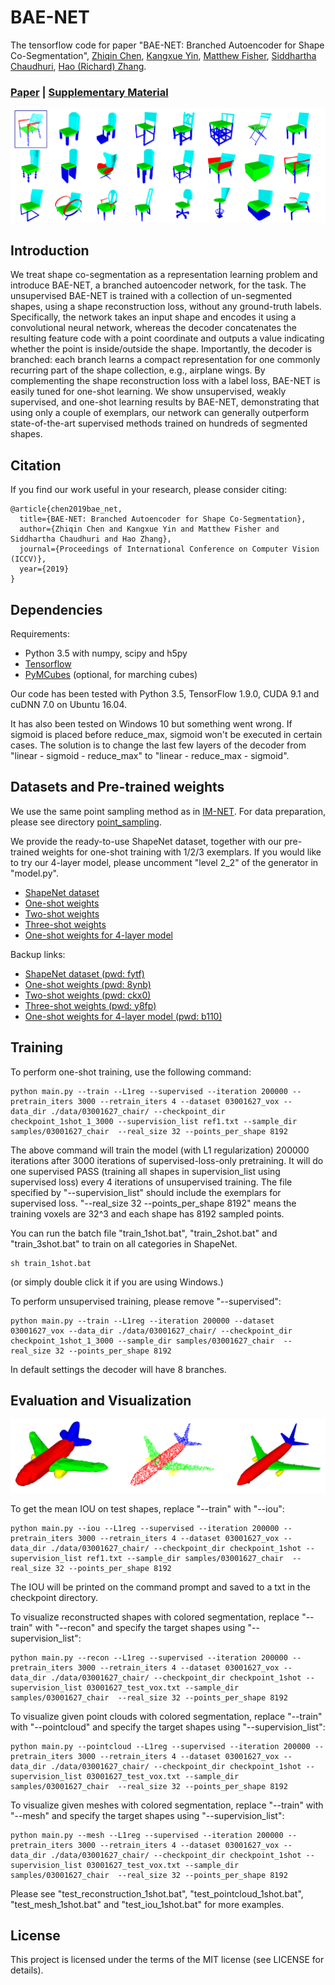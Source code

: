 # BAE-NET
The tensorflow code for paper "BAE-NET: Branched Autoencoder for Shape Co-Segmentation", [Zhiqin Chen](https://www.sfu.ca/~zhiqinc/),  [Kangxue Yin](https://kangxue.org/),  [Matthew Fisher](https://techmatt.github.io/),  [Siddhartha Chaudhuri](https://www.cse.iitb.ac.in/~sidch/),  [Hao (Richard) Zhang](https://www.cs.sfu.ca/~haoz/).

### [Paper](https://arxiv.org/abs/1903.11228)  |   [Supplementary Material](https://www.sfu.ca/~zhiqinc/imseg/sup.pdf)


<img src='img/oneshot.png' />


## Introduction
We treat shape co-segmentation as a representation learning problem and introduce BAE-NET, a branched autoencoder network, for the task. The unsupervised BAE-NET is trained with a collection of un-segmented shapes, using a shape reconstruction loss, without any ground-truth labels. Specifically, the network takes an input shape and encodes it using a convolutional neural network, whereas the decoder concatenates the resulting feature code with a point coordinate and outputs a value indicating whether the point is inside/outside the shape. Importantly, the decoder is branched: each branch learns a compact representation for one commonly recurring part of the shape collection, e.g., airplane wings. By complementing the shape reconstruction loss with a label loss, BAE-NET is easily tuned for one-shot learning. We show unsupervised, weakly supervised, and one-shot learning results by BAE-NET, demonstrating that using only a couple of exemplars, our network can generally outperform state-of-the-art supervised methods trained on hundreds of segmented shapes.

## Citation
If you find our work useful in your research, please consider citing:

	@article{chen2019bae_net,
	  title={BAE-NET: Branched Autoencoder for Shape Co-Segmentation},
	  author={Zhiqin Chen and Kangxue Yin and Matthew Fisher and Siddhartha Chaudhuri and Hao Zhang},
	  journal={Proceedings of International Conference on Computer Vision (ICCV)},
	  year={2019}
	}

## Dependencies
Requirements:
- Python 3.5 with numpy, scipy and h5py
- [Tensorflow](https://www.tensorflow.org/get_started/os_setup)
- [PyMCubes](https://github.com/pmneila/PyMCubes) (optional, for marching cubes)

Our code has been tested with Python 3.5, TensorFlow 1.9.0, CUDA 9.1 and cuDNN 7.0 on Ubuntu 16.04.

It has also been tested on Windows 10 but something went wrong. If sigmoid is placed before reduce_max, sigmoid won't be executed in certain cases. The solution is to change the last few layers of the decoder from "linear - sigmoid - reduce_max" to "linear - reduce_max - sigmoid".


## Datasets and Pre-trained weights
We use the same point sampling method as in [IM-NET](https://github.com/czq142857/implicit-decoder).
For data preparation, please see directory [point_sampling](https://github.com/czq142857/BAE-NET/tree/master/point_sampling).

We provide the ready-to-use ShapeNet dataset, together with our pre-trained weights for one-shot training with 1/2/3 exemplars.
If you would like to try our 4-layer model, please uncomment "level 2_2" of the generator in "model.py".

- [ShapeNet dataset](https://drive.google.com/open?id=1NvbGIC-XqZGs9pz6wgFwwEPALR-iR8E0)
- [One-shot weights](https://drive.google.com/open?id=16VVhkmkdu6BpEcl4sE4E7_r4TOS45kMQ)
- [Two-shot weights](https://drive.google.com/open?id=1So2hvXEcR-4GYKoB_0G4VXIUzNpH0uf2)
- [Three-shot weights](https://drive.google.com/open?id=1gQQYa-JA9I4D8QZvrGgOo8biIPhkCGrJ)
- [One-shot weights for 4-layer model](https://drive.google.com/open?id=132wZcR-VDNxwWOVOoLy9gORD1iFGqGJM)

Backup links:
- [ShapeNet dataset (pwd: fytf)](https://pan.baidu.com/s/12mkWcn1PtfYXgUgI9Slqfg)
- [One-shot weights (pwd: 8ynb)](https://pan.baidu.com/s/1LjdP0X_Q6_Wu4hXZ6eJO6A)
- [Two-shot weights (pwd: ckx0)](https://pan.baidu.com/s/1mwazk9CeUTwFguELARL-Mg)
- [Three-shot weights (pwd: y8fp)](https://pan.baidu.com/s/19rwcauDQd8pl0PUp2eVqow)
- [One-shot weights for 4-layer model (pwd: b110)](https://pan.baidu.com/s/1ZzojiMWaTLJg8iOv-tOsQQ)


## Training

To perform one-shot training, use the following command:
```
python main.py --train --L1reg --supervised --iteration 200000 --pretrain_iters 3000 --retrain_iters 4 --dataset 03001627_vox --data_dir ./data/03001627_chair/ --checkpoint_dir checkpoint_1shot_1_3000 --supervision_list ref1.txt --sample_dir samples/03001627_chair  --real_size 32 --points_per_shape 8192
```
The above command will train the model (with L1 regularization) 200000 iterations after 3000 iterations of supervised-loss-only pretraining. It will do one supervised PASS (training all shapes in supervision_list using supervised loss) every 4 iterations of unsupervised training.
The file specified by "--supervision_list" should include the exemplars for supervised loss.
"--real_size 32 --points_per_shape 8192" means the training voxels are 32^3 and each shape has 8192 sampled points.

You can run the batch file "train_1shot.bat", "train_2shot.bat" and "train_3shot.bat" to train on all categories in ShapeNet.
```
sh train_1shot.bat
```
(or simply double click it if you are using Windows.)

To perform unsupervised training, please remove "--supervised":
```
python main.py --train --L1reg --iteration 200000 --dataset 03001627_vox --data_dir ./data/03001627_chair/ --checkpoint_dir checkpoint_1shot_1_3000 --sample_dir samples/03001627_chair  --real_size 32 --points_per_shape 8192
```
In default settings the decoder will have 8 branches.


## Evaluation and Visualization

<img src='img/visualization.png' />

To get the mean IOU on test shapes, replace "--train" with "--iou":
```
python main.py --iou --L1reg --supervised --iteration 200000 --pretrain_iters 3000 --retrain_iters 4 --dataset 03001627_vox --data_dir ./data/03001627_chair/ --checkpoint_dir checkpoint_1shot --supervision_list ref1.txt --sample_dir samples/03001627_chair  --real_size 32 --points_per_shape 8192
```
The IOU will be printed on the command prompt and saved to a txt in the checkpoint directory.


To visualize reconstructed shapes with colored segmentation, replace "--train" with "--recon" and specify the target shapes using "--supervision_list":
```
python main.py --recon --L1reg --supervised --iteration 200000 --pretrain_iters 3000 --retrain_iters 4 --dataset 03001627_vox --data_dir ./data/03001627_chair/ --checkpoint_dir checkpoint_1shot --supervision_list 03001627_test_vox.txt --sample_dir samples/03001627_chair  --real_size 32 --points_per_shape 8192
```


To visualize given point clouds with colored segmentation, replace "--train" with "--pointcloud" and specify the target shapes using "--supervision_list":
```
python main.py --pointcloud --L1reg --supervised --iteration 200000 --pretrain_iters 3000 --retrain_iters 4 --dataset 03001627_vox --data_dir ./data/03001627_chair/ --checkpoint_dir checkpoint_1shot --supervision_list 03001627_test_vox.txt --sample_dir samples/03001627_chair  --real_size 32 --points_per_shape 8192
```


To visualize given meshes with colored segmentation, replace "--train" with "--mesh" and specify the target shapes using "--supervision_list":
```
python main.py --mesh --L1reg --supervised --iteration 200000 --pretrain_iters 3000 --retrain_iters 4 --dataset 03001627_vox --data_dir ./data/03001627_chair/ --checkpoint_dir checkpoint_1shot --supervision_list 03001627_test_vox.txt --sample_dir samples/03001627_chair  --real_size 32 --points_per_shape 8192
```


Please see "test_reconstruction_1shot.bat", "test_pointcloud_1shot.bat", "test_mesh_1shot.bat" and "test_iou_1shot.bat" for more examples.



## License
This project is licensed under the terms of the MIT license (see LICENSE for details).


